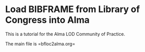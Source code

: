 # Load BIBFRAME from Library of Congress into Alma

This is a tutorial for the Alma LOD Community of Practice.

The main file is =bfloc2alma.org=
